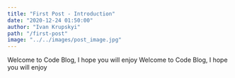 ```yaml
---
title: "First Post - Introduction"
date: "2020-12-24 01:50:00"
author: "Ivan Krupskyi"
path: "/first-post"
image: "../../images/post_image.jpg"
---
```


Welcome to Code Blog, I hope you will enjoy Welcome to Code Blog, I hope you will enjoy
